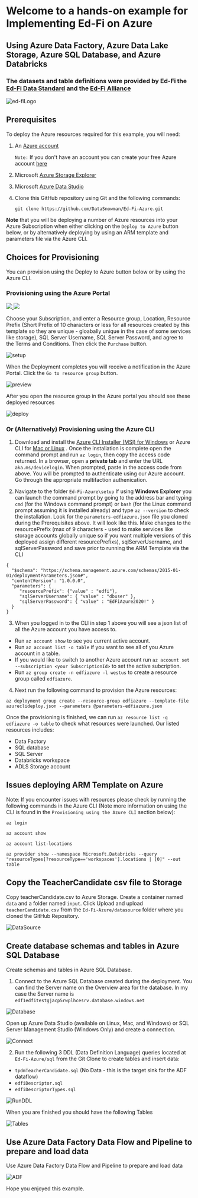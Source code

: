 # Welcome to a hands-on example for **Implementing Ed-Fi on Azure** 
## Using Azure Data Factory, Azure Data Lake Storage, Azure SQL Database, and Azure Databricks

### The datasets and table definitions were provided by Ed-Fi the [Ed-Fi Data Standard](https://github.com/Ed-Fi-Alliance/Ed-Fi-Standard) and the [Ed-Fi Alliance](https://www.ed-fi.org/)

![ed-fiLogo](https://www.ed-fi.org/wp-content/themes/joints/assets/images/logos/logo.png)


## Prerequisites

To deploy the Azure resources required for this example, you will need:

1. An [Azure account](https://portal.azure.com)
   
   `Note:` If you don't have an account you can create your free Azure account [here](https://azure.microsoft.com/en-us/free/)
2. Microsoft [Azure Storage Explorer](https://azure.microsoft.com/en-au/features/storage-explorer/)
3. Microsoft [Azure Data Studio](https://docs.microsoft.com/en-us/sql/azure-data-studio/download-azure-data-studio?view=sql-server-ver15)
4. Clone this GitHub repository using Git and the following commands: 

    `git clone https://github.com/DataSnowman/Ed-Fi-Azure.git`

**Note** that you will be deploying a number of Azure resources into your Azure Subscription when either clicking on the `Deploy to Azure` button below, or by alternatively deploying by using an ARM template and parameters file via the Azure CLI.

## Choices for Provisioning

You can provision using the Deploy to Azure button below or by using the Azure CLI.

### Provisioning using the Azure Portal

<a href="https://portal.azure.com/#create/Microsoft.Template/uri/https%3A%2F%2Fraw.githubusercontent.com%2FDataSnowman%2FEd-Fi-Azure%2Fmaster%2Fsetup%2Fazuredeploy.json" target="_blank">
    <img src="http://azuredeploy.net/deploybutton.png"/>
</a>
<a href="http://armviz.io/#/?load=https%3A%2F%2Fraw.githubusercontent.com%2FDataSnowman%2FEd-Fi-Azure%2Fmaster%2Fsetup%2Fazuredeploy.json" target="_blank">
    <img src="http://armviz.io/visualizebutton.png"/>
</a>

Choose your Subscription, and enter a Resource group, Location, Resource Prefix (Short Prefix of 10 characters or less for all resources created by this template so they are unique - gloabally unique in the case of some services like storage), SQL Server Username, SQL Server Password, and agree to the Terms and Conditions. Then click the `Purchase` button.

![setup](https://raw.githubusercontent.com/DataSnowman/Ed-Fi-Azure/master/images/setup.png)

When the Deployment completes you will receive a notification in the Azure Portal.  Click the `Go to resource group` button.

![preview](https://raw.githubusercontent.com/DataSnowman/Ed-Fi-Azure/master/images/preview.png)

After you open the resource group in the Azure portal you should see these deployed resources

![deploy](https://raw.githubusercontent.com/DataSnowman/Ed-Fi-Azure/master/images/deploy.png)

### Or (Alternatively) Provisioning using the Azure CLI

1. Download and install the [Azure CLI Installer (MSI) for Windows](https://aka.ms/InstallAzureCliWindows) or Azure CLI for [Mac or Linux](https://docs.microsoft.com/en-us/cli/azure/install-azure-cli?view=azure-cli-latest) . Once the installation is complete open the command prompt and run `az login`, then copy the access code returned. In a browser, open a **private tab** and enter the URL `aka.ms/devicelogin`. When prompted, paste in the access code from above. You will be prompted to authenticate using our Azure account.  Go through the appropriate multifaction authenication.

2. Navigate to the folder `Ed-Fi-Azure\setup` If using **Windows Explorer** you can launch the command prompt by going to the address bar and typing `cmd` (for the Windows command prompt) or `bash` (for the Linux command prompt assuming it is installed already) and type `az --version` to check the installation.  Look for the `parameters-edfiazure.json` file you cloned during the Prerequisites above.  It will look like this.  Make changes to the resourcePrefix (max of 9 characters - used to make services like storage accounts globally unique so if you want multiple versions of this deployed assign different resourcePrefixs), sqlServerUsername, and sqlServerPassword and save prior to running the ARM Template via the CLI

```
{
  "$schema": "https://schema.management.azure.com/schemas/2015-01-01/deploymentParameters.json#",
  "contentVersion": "1.0.0.0",
  "parameters": {
     "resourcePrefix": {"value" : "edfi"},
     "sqlServerUsername": { "value" : "dbuser" },
     "sqlServerPassword": { "value" : "EdFiAzure2020!" }
  }
}
```

3. When you logged in to the CLI in step 1 above you will see a json list of all the Azure account you have access to. 
* Run `az account show` to see you current active account.
* Run `az account list -o table` if you want to see all of you Azure account in a table. 
* If you would like to switch to another Azure account run `az account set --subscription <your SubscriptionId>` to set the active subcription.
* Run `az group create -n edfiazure -l westus` to create a resource group called `edfiazure`.

4. Next run the following command to provision the Azure resources:
```
az deployment group create --resource-group edfiazure --template-file azureclideploy.json --parameters @parameters-edfiazure.json
```

Once the provisioning is finished, we can run `az resource list -g edfiazure -o table` to check what resources were launched. Our listed resources includes: 

* Data Factory
* SQL database
* SQL Server
* Databricks workspace
* ADLS Storage account

## Issues deploying ARM Template on Azure

Note: If you encounter issues with resources please check by running the following commands in the Azure CLI (Note more information on using the CLI is found in the `Provisioning using the Azure CLI` section below):
  
  `az login`

  `az account show`

  `az account list-locations`
  
  `az provider show --namespace Microsoft.Databricks --query "resourceTypes[?resourceType=='workspaces'].locations | [0]" --out table`

## Copy the TeacherCandidate csv file to Storage

Copy teacherCandidate.csv to Azure Storage.  Create a container named `data` and a folder named `input`.  Click Upload and upload `teacherCandidate.csv` from the `Ed-Fi-Azure/datasource` folder where you cloned the GitHub Repository.

![DataSource](https://raw.githubusercontent.com/DataSnowman/Ed-Fi-Azure/master/images/datasource.png)

## Create database schemas and tables in Azure SQL Database

Create schemas and tables in Azure SQL Database.

1. Connect to the Azure SQL Database created during the deployment.  You can find the Server name on the Overview area for the database.  In my case the Server name is `edf1edfitestgjacp5rwplhcesrv.database.windows.net` 

![Database](https://raw.githubusercontent.com/DataSnowman/Ed-Fi-Azure/master/images/database.png)

Open up Azure Data Studio (available on Linux, Mac, and Windows) or SQL Server Management Studio (Windows Only) and create a connection.

![Connect](https://raw.githubusercontent.com/DataSnowman/Ed-Fi-Azure/master/images/connect.png)

2. Run the following 3 DDL (Data Definition Language) queries located at `Ed-Fi-Azure/sql` from the Git Clone to create tables and insert data:

* `tpdmTeacherCandidate.sql` (No Data - this is the target sink for the ADF dataflow)
* `edfiDescriptor.sql`
* `edfiDescriptorTypes.sql`

![RunDDL](https://raw.githubusercontent.com/DataSnowman/Ed-Fi-Azure/master/images/runddl.png)

When you are finished you should have the following Tables

![Tables](https://raw.githubusercontent.com/DataSnowman/Ed-Fi-Azure/master/images/tables.png)

## Use Azure Data Factory Data Flow and Pipeline to prepare and load data

Use Azure Data Factory Data Flow and Pipeline to prepare and load data 

![ADF](https://raw.githubusercontent.com/DataSnowman/Ed-Fi-Azure/master/images/ADF.png)


Hope you enjoyed this example.
